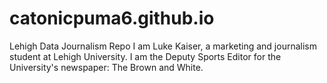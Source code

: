 # catonicpuma6.github.io
Lehigh Data Journalism Repo
I am Luke Kaiser, a marketing and journalism student at Lehigh University. I am the Deputy Sports Editor for the University's newspaper: The Brown and White.
